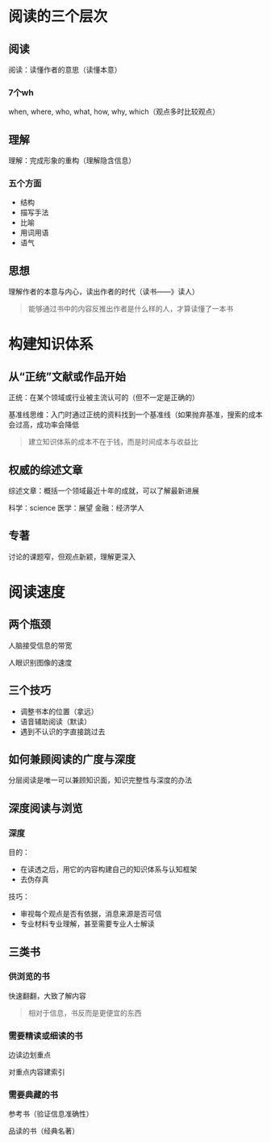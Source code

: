 # 阅读的三个层次

## 阅读

阅读：读懂作者的意思（读懂本意）

### 7个wh

when, where, who, what, how, why, which（观点多时比较观点）

## 理解

理解：完成形象的重构（理解隐含信息）

### 五个方面

* 结构
* 描写手法
* 比喻
* 用词用语
* 语气

## 思想

理解作者的本意与内心，读出作者的时代（读书——》读人）

> 能够通过书中的内容反推出作者是什么样的人，才算读懂了一本书

# 构建知识体系

## 从“正统”文献或作品开始

正统：在某个领域或行业被主流认可的（但不一定是正确的）

基准线思维：入门时通过正统的资料找到一个基准线（如果抛弃基准，搜索的成本会过高，成功率会降低

> 建立知识体系的成本不在于钱，而是时间成本与收益比

## 权威的综述文章

综述文章：概括一个领域最近十年的成就，可以了解最新进展

科学：science 医学：展望 金融：经济学人 

## 专著

讨论的课题窄，但观点新颖，理解更深入

# 阅读速度

## 两个瓶颈

人脑接受信息的带宽

人眼识别图像的速度

## 三个技巧

* 调整书本的位置（拿远）
* 语音辅助阅读（默读）
* 遇到不认识的字直接跳过去

## 如何兼顾阅读的广度与深度

分层阅读是唯一可以兼顾知识面，知识完整性与深度的办法

## 深度阅读与浏览

### 深度

目的：

* 在读透之后，用它的内容构建自己的知识体系与认知框架
* 去伪存真

技巧：

* 审视每个观点是否有依据，消息来源是否可信
* 专业材料专业理解，甚至需要专业人士解读

## 三类书

### 供浏览的书

快速翻翻，大致了解内容

> 相对于信息，书反而是更便宜的东西

### 需要精读或细读的书

边读边划重点

对重点内容建索引

### 需要典藏的书

参考书（验证信息准确性）

品读的书（经典名著）

